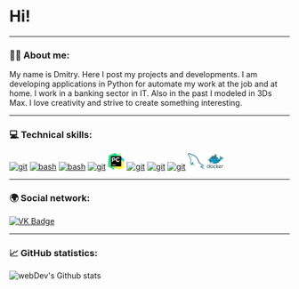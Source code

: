# Hi!

---

### 👨‍💻 About me:

My name is Dmitry. Here I post my projects and developments. I am developing applications in Python for automate my work at the job and at home.
I work in a banking sector in IT. Also in the past I modeled in 3Ds Max.
I love creativity and strive to create something interesting.

---

### 💻 Technical skills:

<div>
  <a href="https://www.git-scm.com/" target="_blank"> <img src="https://www.vectorlogo.zone/logos/git-scm/git-scm-icon.svg" alt="git" width="30" height="30" /></a>
  <a href="https://www.gnu.org/software/bash/" target="_blank"> <img src="https://www.vectorlogo.zone/logos/gnu_bash/gnu_bash-icon.svg" alt="bash" width="30" height="30" /></a>
  <a href="https://www.linux.org/" target="_blank"> <img src="https://www.vectorlogo.zone/logos/linux/linux-icon.svg" alt="bash" width="30" height="30" /></a>
  <a href="https://www.python.org/" target="_blank"> <img src="https://raw.githubusercontent.com/daniilshat/daniilshat/2d7eafe5250314b3d422c86b35de062e0f1f5178/icons/python.svg" alt="git" width="30" height="30" /></a>
  <a href="https://www.jetbrains.com/pycharm/" target="_blank"> <img src="https://raw.githubusercontent.com/github/explore/d8574c7bce27faa27fb879bca56dfe351ee66efd/topics/pycharm/pycharm.png" alt="git" width="30" height="30" /></a>
  <a href="https://flask.palletsprojects.com" target="_blank"> <img src="https://www.vectorlogo.zone/logos/palletsprojects_flask/palletsprojects_flask-icon.svg" alt="git" width="30" height="30" /></a>
  <a href="https://www.whatwg.org/" target="_blank"> <img src="https://www.vectorlogo.zone/logos/w3_html5/w3_html5-icon.svg" alt="git" width="30" height="30" /></a>
  <a href="https://www.oracle.com/" target="_blank"> <img src="https://user-images.githubusercontent.com/25181517/117208736-bdedc080-adf5-11eb-912f-61c7d43705f6.png" alt="git" width="30" height="30" /></a>
  <a href="https://www.mysql.com/" target="_blank"> <img src="https://raw.githubusercontent.com/devicons/devicon/6910f0503efdd315c8f9b858234310c06e04d9c0/icons/mysql/mysql-original.svg" alt="git" width="30" height="30" /></a>
  <a href="https://www.docker.com/" target="_blank"> <img src="https://raw.githubusercontent.com/devicons/devicon/master/icons/docker/docker-original-wordmark.svg" alt="docker" width="30" height="30" /></a>  

--- 

### 🌍 Social network:

  <div id="badges">
  	<a href="https://vk.com/id14007906" target="_blank">
      <img src="https://cdn-icons-png.flaticon.com/512/145/145813.png" width="40" height="40" alt="VK Badge"/>
    </a>
  </div>

 ---

### 📈️ GitHub statistics:
</div>
  <img align="left" src="http://github-readme-streak-stats.herokuapp.com?user=demston&theme=dark&background=000000" alt="webDev's Github stats" />

